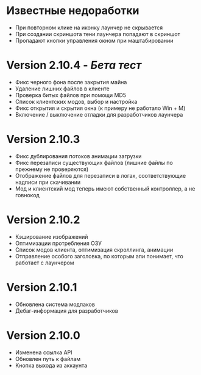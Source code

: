# Известные недоработки
- При повторном клике на иконку лаунчер не скрывается
- При создании скриншота тени лаунчера попадают в скриншот
- Пропадают кнопки управления окном при маштабировании 

# Version 2.10.4 - _Бета тест_
- Фикс черного фона после закрытия майна
- Удаление лишних файлов в клиенте
- Проверка битых файлов при помощи MD5
- Список клиентских модов, выбор и настройка
- Фикс открытия и скрытия окна (к примеру не работало Win + M)
- Включение / выключение отладки для разработчиков лаунчера

# Version 2.10.3
- Фикс дублирования потоков анимации загрузки
- Фикс перезаписи существующих файлов (лишние файлы по прежнему не проверяются)
- Отображение файлов для перезаписи в логах, соответствующие надписи при скачивании
- Мод и клиентский мод теперь имеют собственный контроллер, а не говнокод

# Version 2.10.2
- Кэширование изображений
- Оптимизации протребления ОЗУ
- Список модов клиента, оптимизация скроллинга, анимации
- Отправление особого заголовка, по которым апи понимает, что работает с лаунчером

# Version 2.10.1
- Обновлена система модпаков
- Дебаг-информация для разработчиков

# Version 2.10.0
- Изменена ссылка API
- Обновлен путь к файлам
- Кнопка выхода из аккаунта
